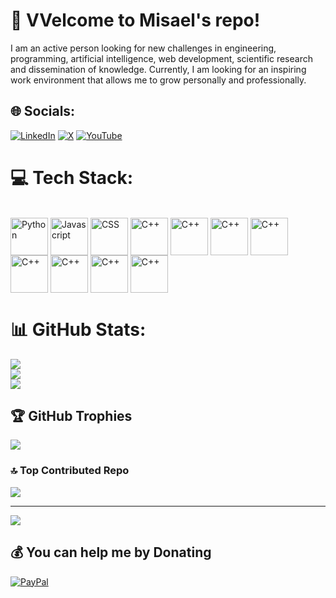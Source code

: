 # 💫 VVelcome to Misael's repo!
I am an active person looking for new challenges in engineering, programming, artificial intelligence, web development, scientific research and dissemination of knowledge. Currently, I am looking for an inspiring work environment that allows me to grow personally and professionally.


## 🌐 Socials:
[![LinkedIn](https://img.shields.io/badge/LinkedIn-%230077B5.svg?logo=linkedin&logoColor=white)](https://linkedin.com/in/misael-zepeda-d) [![X](https://img.shields.io/badge/X-black.svg?logo=X&logoColor=white)](https://x.com/MisaelZepeda_D) [![YouTube](https://img.shields.io/badge/YouTube-%23FF0000.svg?logo=YouTube&logoColor=white)](https://youtube.com/@@tupeck6657) 

# 💻 Tech Stack:
<div style="display: inline_block"><br>
  <img align="center" alt="Python" width="60px" src="https://cdn.jsdelivr.net/gh/devicons/devicon@latest/icons/python/python-original-wordmark.svg"]>
  <img align="center" alt="Javascript" width="60px" src="https://cdn.jsdelivr.net/gh/devicons/devicon@latest/icons/javascript/javascript-original.svg"]>
  <img align="center" alt="CSS" width="60px" src="https://cdn.jsdelivr.net/gh/devicons/devicon@latest/icons/css3/css3-original-wordmark.svg">
  <img align="center" alt="C++" width="60px" src="https://cdn.jsdelivr.net/gh/devicons/devicon@latest/icons/html5/html5-original-wordmark.svg"]>
  <img align="center" alt="C++" width="60px" src="https://cdn.jsdelivr.net/gh/devicons/devicon@latest/icons/fortran/fortran-original.svg"]>
  <img align="center" alt="C++" width="60px" src=""]>
  <img align="center" alt="C++" width="60px" src=""]>
  <img align="center" alt="C++" width="60px" src=""]>
  <img align="center" alt="C++" width="60px" src=""]>
  <img align="center" alt="C++" width="60px" src=""]>
  <img align="center" alt="C++" width="60px" src="https://cdn.jsdelivr.net/gh/devicons/devicon@latest/icons/cplusplus/cplusplus-original.svg">
  
  
</div>

# 📊 GitHub Stats:
![](https://github-readme-stats.vercel.app/api?username=misael-tup&theme=city_light&hide_border=false&include_all_commits=false&count_private=false)<br/>
![](https://github-readme-streak-stats.herokuapp.com/?user=misael-tup&theme=city_light&hide_border=false)<br/>
![](https://github-readme-stats.vercel.app/api/top-langs/?username=misael-tup&theme=city_light&hide_border=false&include_all_commits=false&count_private=false&layout=compact)

## 🏆 GitHub Trophies
![](https://github-profile-trophy.vercel.app/?username=misael-tup&theme=nord&no-frame=false&no-bg=true&margin-w=4)

### 🔝 Top Contributed Repo
![](https://github-contributor-stats.vercel.app/api?username=misael-tup&limit=5&theme=alduin&combine_all_yearly_contributions=true)

---
[![](https://visitcount.itsvg.in/api?id=misael-tup&icon=0&color=0)](https://visitcount.itsvg.in)

  ## 💰 You can help me by Donating
  [![PayPal](https://img.shields.io/badge/PayPal-00457C?style=for-the-badge&logo=paypal&logoColor=white)](https://paypal.me/@tupeck) 

  
<!-- Proudly created with GPRM ( https://gprm.itsvg.in ) -->
